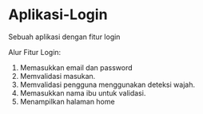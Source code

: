 # Aplikasi-Login
Sebuah aplikasi dengan fitur login

Alur Fitur Login:
1. Memasukkan email dan password
2. Memvalidasi masukan.
3. Memvalidasi pengguna menggunakan deteksi wajah.
4. Memasukkan nama ibu untuk validasi.
5. Menampilkan halaman home
